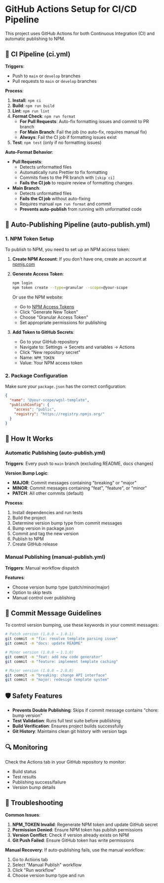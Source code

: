 # GitHub Actions Setup for CI/CD Pipeline

This project uses GitHub Actions for both Continuous Integration (CI) and automatic publishing to NPM.

## 🔄 CI Pipeline (ci.yml)

**Triggers**:

- Push to `main` or `develop` branches
- Pull requests to `main` or `develop` branches

**Process**:

1. **Install**: `npm ci`
2. **Build**: `npm run build`
3. **Lint**: `npm run lint`
4. **Format Check**: `npm run format`
   - **For Pull Requests**: Auto-fix formatting issues and commit to PR branch
   - **For Main Branch**: Fail the job (no auto-fix, requires manual fix)
   - **Always**: Fail the CI job if formatting issues exist
5. **Test**: `npm test` (only if no formatting issues)

**Auto-Format Behavior**:

- **Pull Requests**:
  - Detects unformatted files
  - Automatically runs Prettier to fix formatting
  - Commits fixes to the PR branch with `[skip ci]`
  - **Fails the CI job** to require review of formatting changes
- **Main Branch**:
  - Detects unformatted files
  - **Fails the CI job** without auto-fixing
  - Requires manual `npm run format` and commit
  - **Prevents auto-publish** from running with unformatted code

## 🚀 Auto-Publishing Pipeline (auto-publish.yml)

### 1. NPM Token Setup

To publish to NPM, you need to set up an NPM access token:

1. **Create NPM Account**: If you don't have one, create an account at [npmjs.com](https://www.npmjs.com/)

2. **Generate Access Token**:

   ```bash
   npm login
   npm token create --type=granular --scope=@your-scope
   ```

   Or use the NPM website:

   - Go to [NPM Access Tokens](https://www.npmjs.com/settings/tokens)
   - Click "Generate New Token"
   - Choose "Granular Access Token"
   - Set appropriate permissions for publishing

3. **Add Token to GitHub Secrets**:
   - Go to your GitHub repository
   - Navigate to: Settings → Secrets and variables → Actions
   - Click "New repository secret"
   - Name: `NPM_TOKEN`
   - Value: Your NPM access token

### 2. Package Configuration

Make sure your `package.json` has the correct configuration:

```json
{
  "name": "@your-scope/wgsl-template",
  "publishConfig": {
    "access": "public",
    "registry": "https://registry.npmjs.org/"
  }
}
```

## 🚀 How It Works

### Automatic Publishing (auto-publish.yml)

**Triggers**: Every push to `main` branch (excluding README, docs changes)

**Version Bump Logic**:

- **MAJOR**: Commit messages containing "breaking" or "major"
- **MINOR**: Commit messages containing "feat", "feature", or "minor"
- **PATCH**: All other commits (default)

**Process**:

1. Install dependencies and run tests
2. Build the project
3. Determine version bump type from commit messages
4. Bump version in package.json
5. Commit and tag the new version
6. Publish to NPM
7. Create GitHub release

### Manual Publishing (manual-publish.yml)

**Triggers**: Manual workflow dispatch

**Features**:

- Choose version bump type (patch/minor/major)
- Option to skip tests
- Manual control over publishing

## 📝 Commit Message Guidelines

To control version bumping, use these keywords in your commit messages:

```bash
# Patch version (1.0.0 → 1.0.1)
git commit -m "fix: resolve template parsing issue"
git commit -m "docs: update README"

# Minor version (1.0.0 → 1.1.0)
git commit -m "feat: add new code generator"
git commit -m "feature: implement template caching"

# Major version (1.0.0 → 2.0.0)
git commit -m "breaking: change API interface"
git commit -m "major: redesign template system"
```

## 🛡️ Safety Features

- **Prevents Double Publishing**: Skips if commit message contains "chore: bump version"
- **Test Validation**: Runs full test suite before publishing
- **Build Verification**: Ensures project builds successfully
- **Git History**: Maintains clean git history with version tags

## 🔍 Monitoring

Check the Actions tab in your GitHub repository to monitor:

- Build status
- Test results
- Publishing success/failure
- Version bump details

## 🚨 Troubleshooting

**Common Issues**:

1. **NPM_TOKEN Invalid**: Regenerate NPM token and update GitHub secret
2. **Permission Denied**: Ensure NPM token has publish permissions
3. **Version Conflict**: Check if version already exists on NPM
4. **Git Push Failed**: Ensure GitHub token has write permissions

**Manual Recovery**:
If auto-publishing fails, use the manual workflow:

1. Go to Actions tab
2. Select "Manual Publish" workflow
3. Click "Run workflow"
4. Choose version bump type and run
